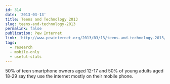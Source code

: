 ```yaml
---
id: 314
date: '2013-03-13'
title: Teens and Technology 2013
slug: teens-and-technology-2013
permalink: false
publication: Pew Internet
link: 'http://www.pewinternet.org/2013/03/13/teens-and-technology-2013/'
tags:
  - research
  - mobile-only
  - useful-stats
---
```

50% of teen smartphone owners aged 12-17 and 50% of young adults aged 18-29 say they use the internet mostly on their mobile phone.
